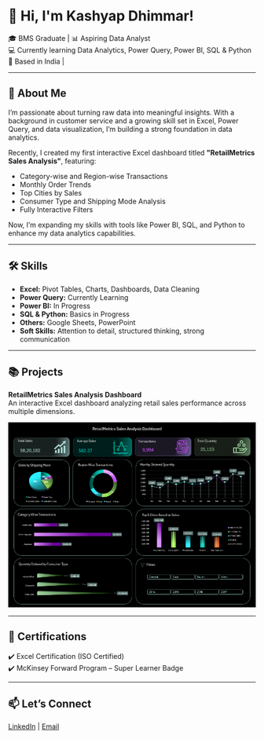 # 👋 Hi, I'm Kashyap Dhimmar!

🎓 BMS Graduate | 📊 Aspiring Data Analyst  
💻 Currently learning Data Analytics, Power Query, Power BI, SQL & Python  
📍 Based in India | 

---

## 🚀 About Me

I’m passionate about turning raw data into meaningful insights. With a background in customer service and a growing skill set in Excel, Power Query, and data visualization, I’m building a strong foundation in data analytics.

Recently, I created my first interactive Excel dashboard titled **"RetailMetrics Sales Analysis"**, featuring:  
- Category-wise and Region-wise Transactions  
- Monthly Order Trends  
- Top Cities by Sales  
- Consumer Type and Shipping Mode Analysis  
- Fully Interactive Filters  

Now, I’m expanding my skills with tools like Power BI, SQL, and Python to enhance my data analytics capabilities.

---

## 🛠️ Skills

- **Excel:** Pivot Tables, Charts, Dashboards, Data Cleaning  
- **Power Query:** Currently Learning  
- **Power BI:** In Progress  
- **SQL & Python:** Basics in Progress  
- **Others:** Google Sheets, PowerPoint  
- **Soft Skills:** Attention to detail, structured thinking, strong communication  

---

## 📚 Projects

**RetailMetrics Sales Analysis Dashboard**  
An interactive Excel dashboard analyzing retail sales performance across multiple dimensions.

<img src="https://github.com/Kashyapdhimmar/RetailMetrics-Excel-Dashboard/blob/04eab7e542e77dcf7003cae8e4c9861148fe47f7/Dashboard%20Preview.png" alt="RetailMetrics Dashboard" width="600"/>

---

## 📎 Certifications

✔️ Excel Certification (ISO Certified)  
✔️ McKinsey Forward Program – Super Learner Badge  

---

## 📫 Let’s Connect

[LinkedIn](https://www.linkedin.com/in/kashyapdhimmar/) | [Email](mailto:kashyapdhimmar1505@gmail.com)
